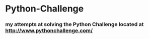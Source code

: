 # Python-Challenge

### my attempts at solving the Python Challenge located at http://www.pythonchallenge.com/